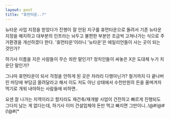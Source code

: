 ```yaml
---
layout: post
title: "휴먼타운..?"
---
```


뉴타운 사업 지정을 받았다가 진행이 잘 안된 지구를 휴먼타운으로 돌려서 기존 뉴타운 지정을 해지하고 대부분의 인프라는 놔두고 불편한 부분만 조금씩 고쳐나가는 식으로 주거환경을 개선하겠다 한다. '휴먼타운'이라니 '뉴타운'은 에일리언들이 사는 곳이 되는 것인가?

하기사 이름을 지은 사람들이 무슨 죄란 말인가? 정치인들이 싸놓은 X은 도대체 누가 치운단 말인가?
 
그나마 휴먼타운이 되서 걱정을 안하게 된 곳은 차라리 다행아닌가? 철거까지 다 끝나버린 마당에 부담금 올려달라고 해서 이도 저도 아닌 상태에서 수천만원의 돈을 울며겨자먹기로 개워 내야하는 사람들에 비하면..

요샌 잘 나가는 지역이라고 할지라도 재건축/재개발 사업이 건전하고 빠르게 진행되도 그다지 남는 게 없다는데, 하기사 이미 건설업체야 돈만 먹고 빠지면 그만이니..!@#*!@#*(!@#(*


